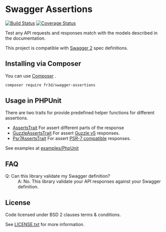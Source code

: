 # Swagger Assertions

[![Build Status](https://travis-ci.org/Maks3w/SwaggerAssertions.svg?branch=master)](https://travis-ci.org/Maks3w/SwaggerAssertions)
[![Coverage Status](https://coveralls.io/repos/Maks3w/SwaggerAssertions/badge.svg?branch=master)](https://coveralls.io/r/Maks3w/SwaggerAssertions?branch=master)

Test any API requests and responses match with the models described in the documentation.

This project is compatible with [Swagger 2](http://swagger.io/) spec definitions.

## Installing via Composer

You can use [Composer](https://getcomposer.org) .

```bash
composer require fr3d/swagger-assertions
```

## Usage in PHPUnit

There are two traits for provide predefined helper functions for different assertions.

- [AssertsTrait](src/PhpUnit/AssertsTrait.php) For assert different parts of the response
- [GuzzleAssertsTrait](src/PhpUnit/GuzzleAssertsTrait.php) For assert [Guzzle v5](https://github.com/guzzle/guzzle) responses.
- [Psr7AssertsTrait](src/PhpUnit/Psr7AssertsTrait.php) For assert [PSR-7 compatible](http://www.php-fig.org/psr/psr-7/) responses.

See examples at [examples/PhpUnit](examples/PhpUnit)

## FAQ

<dl>
  <dt>Q: Can this library validate my Swagger definition?</dt>
  <dd>A: No. This library validate your API responses against your Swagger definition.</dd>
</dl>

## License

  Code licensed under BSD 2 clauses terms & conditions.

  See [LICENSE.txt](LICENSE.txt) for more information.
